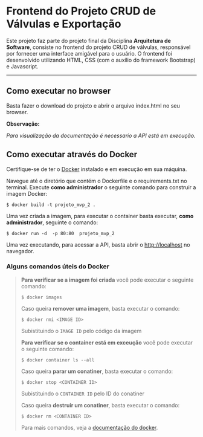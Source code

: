 # Frontend do Projeto CRUD de Válvulas e Exportação

Este projeto faz parte do projeto final da Disciplina **Arquitetura de Software**, consiste no frontend do projeto CRUD de válvulas, responsável por fornecer uma interface amigável para o usuário. O frontend foi desenvolvido utilizando HTML, CSS (com o auxílio do framework Bootstrap) e Javascript.

---

## Como executar no browser

Basta fazer o download do projeto e abrir o arquivo index.html no seu browser.

**Observação:**

*Para visualização da documentação é necessario a API está em execução.*

## Como executar através do Docker

Certifique-se de ter o [Docker](https://docs.docker.com/engine/install/) instalado e em execução em sua máquina.

Navegue até o diretório que contém o Dockerfile e o requirements.txt no terminal.
Execute **como administrador** o seguinte comando para construir a imagem Docker:

```
$ docker build -t projeto_mvp_2 .
```

Uma vez criada a imagem, para executar o container basta executar, **como administrador**, seguinte o comando:

```
$ docker run -d  -p 80:80  projeto_mvp_2
```

Uma vez executando, para acessar a API, basta abrir o [http://localhost](http://localhost) no navegador.

### Alguns comandos úteis do Docker

> **Para verificar se a imagem foi criada** você pode executar o seguinte comando:
>
> ```
> $ docker images
> ```
> Caso queira **remover uma imagem**, basta executar o comando:
>
> ```
> $ docker rmi <IMAGE ID>
> ```
> Subistituindo o `IMAGE ID` pelo código da imagem
>
> **Para verificar se o container está em exceução** você pode executar o seguinte comando:
>
> ```
> $ docker container ls --all
> ```
> Caso queira **parar um conatiner**, basta executar o comando:
>
> ```
> $ docker stop <CONTAINER ID>
> ```
> Subistituindo o `CONTAINER ID` pelo ID do conatiner
>
> Caso queira **destruir um conatiner**, basta executar o comando:
>
> ```
> $ docker rm <CONTAINER ID>
> ```
> Para mais comandos, veja a [documentação do docker](https://docs.docker.com/engine/reference/run/).
